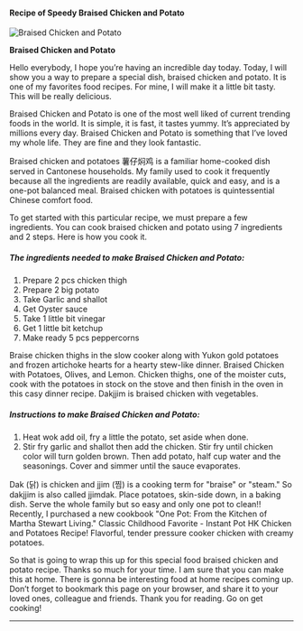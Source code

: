             

#### Recipe of Speedy Braised Chicken and Potato

![Braised Chicken and Potato](https://img-global.cpcdn.com/recipes/d3e944be66f7d3c5/751x532cq70/braised-chicken-and-potato-recipe-main-photo.jpg)

**Braised Chicken and Potato**

Hello everybody, I hope you’re having an incredible day today. Today, I will show you a way to prepare a special dish, braised chicken and potato. It is one of my favorites food recipes. For mine, I will make it a little bit tasty. This will be really delicious.

Braised Chicken and Potato is one of the most well liked of current trending foods in the world. It is simple, it is fast, it tastes yummy. It’s appreciated by millions every day. Braised Chicken and Potato is something that I’ve loved my whole life. They are fine and they look fantastic.

Braised chicken and potatoes 薯仔焖鸡 is a familiar home-cooked dish served in Cantonese households. My family used to cook it frequently because all the ingredients are readily available, quick and easy, and is a one-pot balanced meal. Braised chicken with potatoes is quintessential Chinese comfort food.

To get started with this particular recipe, we must prepare a few ingredients. You can cook braised chicken and potato using 7 ingredients and 2 steps. Here is how you cook it.

##### The ingredients needed to make Braised Chicken and Potato:

1.  Prepare 2 pcs chicken thigh
2.  Prepare 2 big potato
3.  Take Garlic and shallot
4.  Get Oyster sauce
5.  Take 1 little bit vinegar
6.  Get 1 little bit ketchup
7.  Make ready 5 pcs peppercorns

Braise chicken thighs in the slow cooker along with Yukon gold potatoes and frozen artichoke hearts for a hearty stew-like dinner. Braised Chicken with Potatoes, Olives, and Lemon. Chicken thighs, one of the moister cuts, cook with the potatoes in stock on the stove and then finish in the oven in this casy dinner recipe. Dakjjim is braised chicken with vegetables.

##### Instructions to make Braised Chicken and Potato:

1.  Heat wok add oil, fry a little the potato, set aside when done.
2.  Stir fry garlic and shallot then add the chicken. Stir fry until chicken color will turn golden brown. Then add potato, half cup water and the seasonings. Cover and simmer until the sauce evaporates.

Dak (닭) is chicken and jjim (찜) is a cooking term for "braise" or "steam." So dakjjim is also called jjimdak. Place potatoes, skin-side down, in a baking dish. Serve the whole family but so easy and only one pot to clean!! Recently, I purchased a new cookbook "One Pot: From the Kitchen of Martha Stewart Living." Classic Childhood Favorite - Instant Pot HK Chicken and Potatoes Recipe! Flavorful, tender pressure cooker chicken with creamy potatoes.

So that is going to wrap this up for this special food braised chicken and potato recipe. Thanks so much for your time. I am sure that you can make this at home. There is gonna be interesting food at home recipes coming up. Don’t forget to bookmark this page on your browser, and share it to your loved ones, colleague and friends. Thank you for reading. Go on get cooking!

* * *